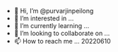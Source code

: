 - 👋 Hi, I’m @purvarjinpeilong
- 👀 I’m interested in ...
- 🌱 I’m currently learning ...
- 💞️ I’m looking to collaborate on ...
- 📫 How to reach me ...
   20220610
<!---
purvarjinpeilong/purvarjinpeilong is a ✨ special ✨ repository because its `README.md` (this file) appears on your GitHub profile.
You can click the Preview link to take a look at your changes.
--->
